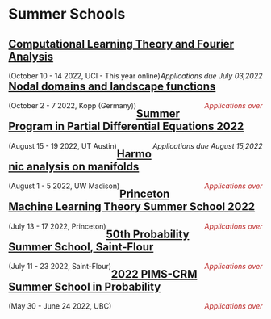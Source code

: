 <style>
  .application{
  font-style: italic;
  float:right;
  }
  .application.over{
  color:#bb2222;
  }
  .date_and_place{
  float:left;
  }
</style>

# Summer Schools

## [Computational Learning Theory and Fourier Analysis](https://sites.googlae.com/view/paata/learning?authuser=0)
<div><span class = 'date_and_place'>(October 10  -  14 2022, UCI - This year online)</span><span class = 'application due'> Applications due July 03,2022</span></div>


## [Nodal domains and landscape functions](https://www.math.uni-bonn.de/ag/ana/WiSe2223/summer_school/)
<div><span class = 'date_and_place'>(October 2  -  7 2022, Kopp (Germany))</span><span class = 'application over'>Applications over</span></div>


## [Summer Program in Partial Differential Equations 2022](https://analysispde.ma.utexas.edu/summer-program-in-partial-differential-equations-2022/)
<div><span class = 'date_and_place'>(August 15  -  19 2022, UT Austin)</span><span class = 'application due'> Applications due August 15,2022</span></div>


## [Harmonic analysis on manifolds](https://sites.google.com/view/2022summerschool/main-page)
<div><span class = 'date_and_place'>(August 1  -  5 2022, UW Madison)</span><span class = 'application over'>Applications over</span></div>


## [Princeton Machine Learning Theory Summer School 2022](https://mlschool.princeton.edu/)
<div><span class = 'date_and_place'>(July 13  -  17 2022, Princeton)</span><span class = 'application over'>Applications over</span></div>


## [50th Probability Summer School, Saint-Flour](https://lmbp.uca.fr/stflour/)
<div><span class = 'date_and_place'>(July 11  -  23 2022, Saint-Flour)</span><span class = 'application over'>Applications over</span></div>


## [2022 PIMS-CRM Summer School in Probability](https://secure.math.ubc.ca/Links/ssprob22/index.php)
<div><span class = 'date_and_place'>(May 30  - June 24 2022, UBC)</span><span class = 'application over'>Applications over</span></div>
